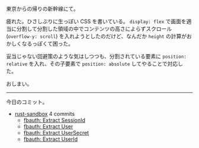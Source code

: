 東京からの帰りの新幹線にて。

疲れた。ひさしぶりに生っぽい CSS を書いている。 `display: flex` で画面を適当に分割して分割した領域の中でコンテンツの高さによらずスクロール (`overflow-y: scroll`) を入れようとしたのだけど、なんだか `height` の計算がおかしくなるっぽくて困った。

妥当じゃない回避策のような気はしつつも、分割されている要素に `position: relative` を入れ、その子要素で `position: absolute` してやることで対応した。

おしまい。

---

今日のコミット。

- [rust-sandbox](https://github.com/bouzuya/rust-sandbox) 4 commits
  - [fbauth: Extract SessionId](https://github.com/bouzuya/rust-sandbox/commit/decf00501096b8a2ae7ec19a528edd6d12b8586b)
  - [fbauth: Extract User](https://github.com/bouzuya/rust-sandbox/commit/71a8f34eae3c8d325d3596668484df52521ec642)
  - [fbauth: Extract UserSecret](https://github.com/bouzuya/rust-sandbox/commit/69e06bf0453b174c69d58cc707cb81717c61ad7e)
  - [fbauth: Extract UserId](https://github.com/bouzuya/rust-sandbox/commit/195aeef83848f0a6b420fa42ab5f24a901b9e8da)

